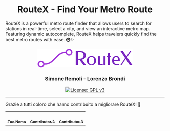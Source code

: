 <h1 align="center">
  RouteX - Find Your Metro Route
</h1>
RouteX is a powerful metro route finder that allows users to search for stations in real-time, select a city, and view an interactive metro map. Featuring dynamic autocomplete, RouteX helps travelers quickly find the best metro routes with ease. 🚇✨

<p align="center"> </p>


<p align="center"><img src= "https://raw.githubusercontent.com/SimoneRemoli/RouteX_Shortest_Path/refs/heads/main/src/main/webapp/images/logo-no-background.png" alt="MaxKB" width="300" /></p>
<h3 align="center">Simone Remoli - Lorenzo Brondi</h3>

<p align="center">
  <a href="https://www.gnu.org/licenses/gpl-3.0.html#license-text"><img src="https://img.shields.io/github/license/1Panel-dev/maxkb?color=%231890FF" alt="License: GPL v3"></a> 
</p>
<hr/>
Grazie a tutti coloro che hanno contribuito a migliorare RouteX! 💙

<table> <tr> <td align="center"> <a href="https://github.com/tuo-username"> <img src="https://avatars.githubusercontent.com/u/123456?v=4" width="100px;" alt=""/><br /> <sub><b>Tuo Nome</b></sub> </a> </td> <td align="center"> <a href="https://github.com/contributor-2"> <img src="https://avatars.githubusercontent.com/u/789101?v=4" width="100px;" alt=""/><br /> <sub><b>Contributor 2</b></sub> </a> </td> <td align="center"> <a href="https://github.com/contributor-3"> <img src="https://avatars.githubusercontent.com/u/456789?v=4" width="100px;" alt=""/><br /> <sub><b>Contributor 3</b></sub> </a> </td> </tr> </table>
